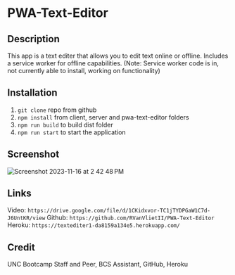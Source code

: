 # PWA-Text-Editor

## Description

This app is a text editer that allows you to edit text online or offline. Includes a service worker for offline capabilities. (Note: Service worker code is in, not currently able to install, working on functionality)

## Installation
1) `git clone` repo from github
2) `npm install` from client, server and pwa-text-editor folders
3) `npm run build` to build dist folder
4) `npm run start` to start the application

## Screenshot
![Screenshot 2023-11-16 at 2 42 48 PM](https://github.com/RVanVlietII/PWA-Text-Editor/assets/129308007/0a605e10-c00c-46da-bca2-ab10d52e5d85)

## Links
Video: `https://drive.google.com/file/d/1CKidxvor-TC1jTYDPGaW1C7d-J6UntKR/view`
Github: `https://github.com/RVanVlietII/PWA-Text-Editor`
Heroku: `https://textediter1-da8159a134e5.herokuapp.com/`

## Credit

UNC Bootcamp Staff and Peer, BCS Assistant, GitHub, Heroku
